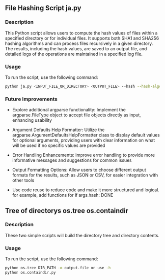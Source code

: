 ## File Hashing Script ja.py

### Description
This Python script allows users to compute the hash values of files within a specified directory or for individual 
files. It supports both SHA1 and SHA256 hashing algorithms and can process files recursively in a given directory. 
The results, including the hash values, are saved to an output file, and detailed logs of the operations are maintained
in a specified log file.

### Usage
To run the script, use the following command:

```bash
python ja.py <INPUT_FILE_OR_DIRECTORY> <OUTPUT_FILE> --hash --hash-algoritm <ALGORITHM> -l <LOG_FILE>
```
### Future Improvements

- Explore additional argparse functionality: Implement the argparse.FileType object to accept file objects directly as
input, enhancing usability
- Argument Defaults Help Formatter: Utilize the argparse.ArgumentDefaultsHelpFormatter class to display default values
for optional arguments, providing users with clear information on what will be used if no specific
values are provided

- Error Handling Enhancements: Improve error handling to provide more informative messages and suggestions for common 
issues

- Output Formatting Options: Allow users to choose different output formats for the results, such as JSON or CSV, 
for easier integration with other tools
- Use code reuse to reduce code and make it more structured and logical. for example,
add functions for if args.hash:  DONE

## Tree of directorys  os.tree os.containdir

### Description
These two simple scripts will build the directory tree and directory contents.
### Usage 
To run the script, use the following command:

```bash
python os.tree DIR_PATH -o output.file or use -h
python os.containdir.py 
```

